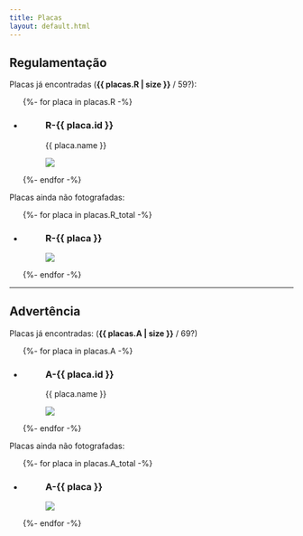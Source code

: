 ```yaml
---
title: Placas
layout: default.html
---
```


<article>
  <h2>Regulamentação</h2>
  <p>
    Placas já encontradas (<b>{{ placas.R | size }}</b>&nbsp;/&nbsp;59?):
  </p>
  <ul>
  {%- for placa in placas.R -%}
    <li>
      <figure>
        <figcaption>
          <h3>R-{{ placa.id }}</h3>
          <p>{{ placa.name }}</p>
        </figcaption>
        <img src="placas/R{{ placa.file }}.jpg">
      </figure>
    </li>
  {%- endfor -%}
  </ul>
  <p>Placas ainda não fotografadas:</p>
  <ul>
  {%- for placa in placas.R_total -%}
    <li>
      <figure class="faltante">
        <figcaption>
          <h3>R-{{ placa }}</h3>
        </figcaption>
        <img src="placas/falta/R{{ placa }}.png">
      </figure>
    </li>
  {%- endfor -%}
  </ul>
</article>
<hr>
<article>
  <h2>Advertência</h2>
  <p>
    Placas já encontradas: (<b>{{ placas.A | size }}</b>&nbsp;/&nbsp;69?)
  </p>
  <ul>
  {%- for placa in placas.A -%}
    <li>
      <figure>
        <figcaption>
          <h3>A-{{ placa.id }}</h3>
          <p>{{ placa.name }}</p>
        </figcaption>
        <img src="placas/A{{ placa.file }}.jpg">
      </figure>
    </li>
  {%- endfor -%}
  </ul>
  <p>Placas ainda não fotografadas:</p>
  <ul>
  {%- for placa in placas.A_total -%}
    <li>
      <figure class="faltante">
        <figcaption>
          <h3>A-{{ placa }}</h3>
        </figcaption>
        <img src="placas/falta/A{{ placa }}.png">
      </figure>
    </li>
  {%- endfor -%}
  </ul>
</article>